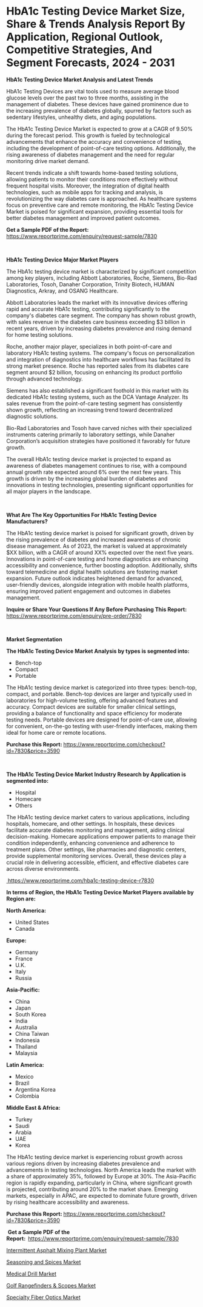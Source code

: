 <p><h1>HbA1c Testing Device Market Size, Share & Trends Analysis Report By Application, Regional Outlook, Competitive Strategies, And Segment Forecasts, 2024 - 2031</h1></p><p><strong>HbA1c Testing Device Market Analysis and Latest Trends</strong></p>
<p><p>HbA1c Testing Devices are vital tools used to measure average blood glucose levels over the past two to three months, assisting in the management of diabetes. These devices have gained prominence due to the increasing prevalence of diabetes globally, spurred by factors such as sedentary lifestyles, unhealthy diets, and aging populations. </p><p>The HbA1c Testing Device Market is expected to grow at a CAGR of 9.50% during the forecast period. This growth is fueled by technological advancements that enhance the accuracy and convenience of testing, including the development of point-of-care testing options. Additionally, the rising awareness of diabetes management and the need for regular monitoring drive market demand.</p><p>Recent trends indicate a shift towards home-based testing solutions, allowing patients to monitor their conditions more effectively without frequent hospital visits. Moreover, the integration of digital health technologies, such as mobile apps for tracking and analysis, is revolutionizing the way diabetes care is approached. As healthcare systems focus on preventive care and remote monitoring, the HbA1c Testing Device Market is poised for significant expansion, providing essential tools for better diabetes management and improved patient outcomes.</p></p>
<p><strong>Get a Sample PDF of the Report:&nbsp;</strong> <a href="https://www.reportprime.com/enquiry/request-sample/7830">https://www.reportprime.com/enquiry/request-sample/7830</a></p>
<p>&nbsp;</p>
<p><strong>HbA1c Testing Device Major Market Players</strong></p>
<p><p>The HbA1c testing device market is characterized by significant competition among key players, including Abbott Laboratories, Roche, Siemens, Bio-Rad Laboratories, Tosoh, Danaher Corporation, Trinity Biotech, HUMAN Diagnostics, Arkray, and OSANG Healthcare. </p><p>Abbott Laboratories leads the market with its innovative devices offering rapid and accurate HbA1c testing, contributing significantly to the company's diabetes care segment. The company has shown robust growth, with sales revenue in the diabetes care business exceeding $3 billion in recent years, driven by increasing diabetes prevalence and rising demand for home testing solutions.</p><p>Roche, another major player, specializes in both point-of-care and laboratory HbA1c testing systems. The company's focus on personalization and integration of diagnostics into healthcare workflows has facilitated its strong market presence. Roche has reported sales from its diabetes care segment around $2 billion, focusing on enhancing its product portfolio through advanced technology.</p><p>Siemens has also established a significant foothold in this market with its dedicated HbA1c testing systems, such as the DCA Vantage Analyzer. Its sales revenue from the point-of-care testing segment has consistently shown growth, reflecting an increasing trend toward decentralized diagnostic solutions.</p><p>Bio-Rad Laboratories and Tosoh have carved niches with their specialized instruments catering primarily to laboratory settings, while Danaher Corporation’s acquisition strategies have positioned it favorably for future growth.</p><p>The overall HbA1c testing device market is projected to expand as awareness of diabetes management continues to rise, with a compound annual growth rate expected around 6% over the next few years. This growth is driven by the increasing global burden of diabetes and innovations in testing technologies, presenting significant opportunities for all major players in the landscape.</p></p>
<p>&nbsp;</p>
<p><strong>What Are The Key Opportunities For HbA1c Testing Device Manufacturers?</strong></p>
<p><p>The HbA1c testing device market is poised for significant growth, driven by the rising prevalence of diabetes and increased awareness of chronic disease management. As of 2023, the market is valued at approximately $XX billion, with a CAGR of around XX% expected over the next five years. Innovations in point-of-care testing and home diagnostics are enhancing accessibility and convenience, further boosting adoption. Additionally, shifts toward telemedicine and digital health solutions are fostering market expansion. Future outlook indicates heightened demand for advanced, user-friendly devices, alongside integration with mobile health platforms, ensuring improved patient engagement and outcomes in diabetes management.</p></p>
<p><strong>Inquire or Share Your Questions If Any Before Purchasing This Report:</strong> <a href="https://www.reportprime.com/enquiry/pre-order/7830">https://www.reportprime.com/enquiry/pre-order/7830</a></p>
<p>&nbsp;</p>
<p><strong>Market Segmentation</strong></p>
<p><strong>The HbA1c Testing Device Market Analysis by types is segmented into:</strong></p>
<p><ul><li>Bench-top</li><li>Compact</li><li>Portable</li></ul></p>
<p><p>The HbA1c testing device market is categorized into three types: bench-top, compact, and portable. Bench-top devices are larger and typically used in laboratories for high-volume testing, offering advanced features and accuracy. Compact devices are suitable for smaller clinical settings, providing a balance of functionality and space efficiency for moderate testing needs. Portable devices are designed for point-of-care use, allowing for convenient, on-the-go testing with user-friendly interfaces, making them ideal for home care or remote locations.</p></p>
<p><strong>Purchase this Report:&nbsp;</strong><a href="https://www.reportprime.com/checkout?id=7830&price=3590">https://www.reportprime.com/checkout?id=7830&price=3590</a></p>
<p>&nbsp;</p>
<p><strong>The HbA1c Testing Device Market Industry Research by Application is segmented into:</strong></p>
<p><ul><li>Hospital</li><li>Homecare</li><li>Others</li></ul></p>
<p><p>The HbA1c testing device market caters to various applications, including hospitals, homecare, and other settings. In hospitals, these devices facilitate accurate diabetes monitoring and management, aiding clinical decision-making. Homecare applications empower patients to manage their condition independently, enhancing convenience and adherence to treatment plans. Other settings, like pharmacies and diagnostic centers, provide supplemental monitoring services. Overall, these devices play a crucial role in delivering accessible, efficient, and effective diabetes care across diverse environments.</p></p>
<p><a href="https://www.reportprime.com/hba1c-testing-device-r7830">&nbsp;https://www.reportprime.com/hba1c-testing-device-r7830</a></p>
<p><strong>In terms of Region, the HbA1c Testing Device Market Players available by Region are:</strong></p>
<p>
    <p> <strong> North America: </strong>
        <ul>
            <li>United States</li>
            <li>Canada</li>
        </ul>
        </p> 
    <p> <strong> Europe: </strong>
        <ul>
            <li>Germany</li>
            <li>France</li>
            <li>U.K.</li>
            <li>Italy</li>
            <li>Russia</li>
        </ul>
        </p> 
    <p> <strong> Asia-Pacific: </strong>
        <ul>
            <li>China</li>
            <li>Japan</li>
            <li>South Korea</li>
            <li>India</li>
            <li>Australia</li>
            <li>China Taiwan</li>
            <li>Indonesia</li>
            <li>Thailand</li>
            <li>Malaysia</li>
        </ul>
        </p> 
    <p> <strong> Latin America: </strong>
        <ul>
            <li>Mexico</li>
            <li>Brazil</li>
            <li>Argentina Korea</li>
            <li>Colombia</li>
        </ul>
        </p> 
    <p> <strong> Middle East & Africa: </strong>
        <ul>
            <li>Turkey</li>
            <li>Saudi</li>
            <li>Arabia</li>
            <li>UAE</li>
            <li>Korea</li>
        </ul>
    </p>
    </p>
<p><p>The HbA1c testing device market is experiencing robust growth across various regions driven by increasing diabetes prevalence and advancements in testing technologies. North America leads the market with a share of approximately 35%, followed by Europe at 30%. The Asia-Pacific region is rapidly expanding, particularly in China, where significant growth is projected, contributing around 20% to the market share. Emerging markets, especially in APAC, are expected to dominate future growth, driven by rising healthcare accessibility and awareness.</p></p>
<p><strong>Purchase this Report: </strong><a href="https://www.reportprime.com/checkout?id=7830&price=3590">https://www.reportprime.com/checkout?id=7830&price=3590</a></p>
<p>&nbsp;<strong>Get a Sample PDF of the Report:&nbsp;&nbsp;</strong><a href="https://www.reportprime.com/enquiry/request-sample/7830">https://www.reportprime.com/enquiry/request-sample/7830</a></p>
<p><strong></strong></p>
<p><p><a href="https://medium.com/@orinschowalter/global-intermittent-asphalt-mixing-plant-market-by-product-type-by-application-by-region-and-8a9307d1724f">Intermittent Asphalt Mixing Plant Market</a></p><p><a href="https://www.linkedin.com/pulse/global-seasoning-spices-market-trends-innovations-forward-looking-zak0e?trackingId=l%2FKKRTSIRuClVkvSnUfCyw%3D%3D">Seasoning and Spices Market</a></p><p><a href="https://www.linkedin.com/pulse/global-medical-drill-market-trends-insights-growth-opportunities-pzcve?trackingId=gzR8SOpeQdCYdZS4su%2B37g%3D%3D">Medical Drill Market</a></p><p><a href="https://medium.com/@orinschowalter/what-factors-will-influence-the-golf-rangefinders-scopes-market-in-the-coming-years-e31e6f722c8f">Golf Rangefinders & Scopes Market</a></p><p><a href="https://issuu.com/reportprime-2/docs/specialty-fiber-optics-market-size-_30b3e0e0376005">Specialty Fiber Optics Market</a></p></p>